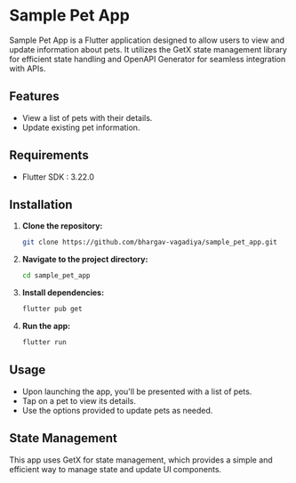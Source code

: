 # Sample Pet App

Sample Pet App is a Flutter application designed to allow users to view and update information about pets. It utilizes the GetX state management library for efficient state handling and OpenAPI Generator for seamless integration with APIs.

## Features

- View a list of pets with their details.
- Update existing pet information.

## Requirements

- Flutter SDK : 3.22.0

## Installation

1. **Clone the repository:**

    ```bash
    git clone https://github.com/bhargav-vagadiya/sample_pet_app.git
    ```

2. **Navigate to the project directory:**

    ```bash
    cd sample_pet_app
    ```

3. **Install dependencies:**

    ```bash
    flutter pub get
    ```

5. **Run the app:**

    ```bash
    flutter run
    ```

## Usage

- Upon launching the app, you'll be presented with a list of pets.
- Tap on a pet to view its details.
- Use the options provided to update pets as needed.

## State Management

This app uses GetX for state management, which provides a simple and efficient way to manage state and update UI components.

